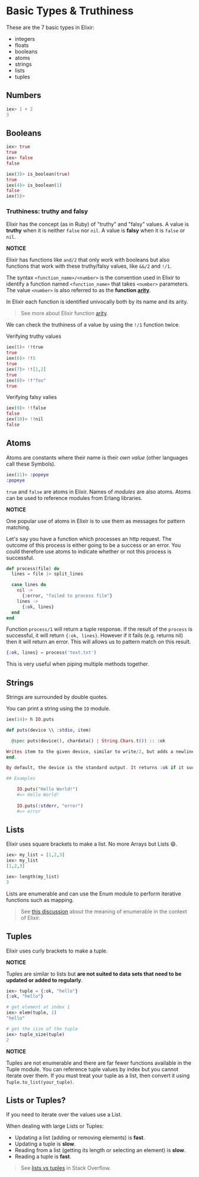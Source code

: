 # Basic Types & Truthiness

These are the 7 basic types in Elixir:

- integers
- floats
- booleans
- atoms
- strings
- lists
- tuples

## Numbers

```elixir
iex> 1 + 2
3
```

## Booleans

```elixir
iex> true
true
iex> false
false

iex(3)> is_boolean(true)
true
iex(4)> is_boolean(1)
false
iex(5)> 
```

### Truthiness: truthy and falsy

Elixir has the concept (as in Ruby) of "truthy" and "falsy" values. A value is **truthy** when it is neither `false` nor `nil`. A value is **falsy** when it is `false` or `nil`.

**NOTICE**

Elixir has functions like `and/2` that only work with booleans but also functions that work with these truthy/falsy values, like `&&/2` and `!/1`.

The syntax `<function_name>/<number>` is the convention used in Elixir to identify a function named `<function_name>` that takes `<number>` parameters. The value `<number>` is also referred to as the **function [arity](https://en.wikipedia.org/wiki/Arity)**.

In Elixir each function is identified univocally both by its name and its arity.

> See more about Elixir function [arity](https://culttt.com/2016/05/02/understanding-function-arity-elixir/).

We can check the truthiness of a value by using the `!/1` function twice.

Verifying truthy values

```elixir
iex(5)> !!true
true
iex(6)> !!5
true
iex(7)> !![1,2]
true
iex(8)> !!"foo"
true
```

Verifying falsy valies

```elixir
iex(9)> !!false
false
iex(10)> !!nil
false
```

## Atoms

Atoms are constants where their name is their _own value_ (other languages call these Symbols).

```elixir
iex(11)> :popeye
:popeye
```

`true` and `false` are atoms in Elixir. Names of _modules_ are also atoms. Atoms can be used to reference modules from Erlang libraries.

**NOTICE**

One popular use of atoms in Elixir is to use them as messages for pattern matching.

Let's say you have a function which processes an http request. The outcome of this process is either going to be a success or an error. You could therefore use atoms to indicate whether or not this process is successful.

```elixir
def process(file) do
  lines = file |> split_lines

  case lines do
    nil ->
      {:error, "failed to process file"}
    lines ->
      {:ok, lines}
  end
end
```

Function `process/1` will return a tuple response. If the result of the `process` is successful, it will return `{:ok, lines}`. However if it fails (e.g. returns nil) then it will return an error. This will allows us to pattern match on this result.

```elixir
{:ok, lines} = process('text.txt')
```

This is very useful when piping multiple methods together.

## Strings

Strings are surrounded by double quotes.

You can print a string using the `IO` module.

```elixir
iex(14)> h IO.puts

def puts(device \\ :stdio, item)                        

  @spec puts(device(), chardata() | String.Chars.t()) :: :ok

Writes item to the given device, similar to write/2, but adds a newline at the
end.

By default, the device is the standard output. It returns :ok if it succeeds.

## Examples

    IO.puts("Hello World!")
    #=> Hello World!
    
    IO.puts(:stderr, "error")
    #=> error
```

## Lists

Elixir uses square brackets to make a list. No more Arrays but Lists :smile:.

```elixir
iex> my_list = [1,2,3]
iex> my_list
[1,2,3]

iex> length(my_list)
3
```

Lists are enumerable and can use the Enum module to perform iterative functions such as mapping.

> See [this discussion](https://github.com/dwyl/learn-elixir/issues/39) about the meaning of enumerable in the context of Elixir.

## Tuples

Elixir uses curly brackets to make a tuple.

**NOTICE**

Tuples are similar to lists but **are not suited to data sets that need to be updated or added to regularly**.

```elixir
iex> tuple = {:ok, "hello"}
{:ok, "hello"}

# get element at index 1
iex> elem(tuple, 1)
"hello"

# get the size of the tuple
iex> tuple_size(tuple)
2
```

**NOTICE**

Tuples are not enumerable and there are far fewer functions available in the Tuple module. You can reference tuple values by index but you cannot iterate over them. If you must treat your tuple as a list, then convert it using `Tuple.to_list(your_tuple)`.

## Lists or Tuples?

If you need to iterate over the values use a List.

When dealing with large Lists or Tuples:

- Updating a list (adding or removing elements) is **fast**.
- Updating a tuple is **slow**.
- Reading from a list (getting its length or selecting an element) is **slow**.
- Reading a tuple is **fast**.

> See [lists vs tuples](http://stackoverflow.com/questions/31192923/lists-vs-tuples-what-to-use-and-when) in Stack Overflow.
